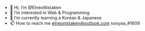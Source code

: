 - 👋 Hi, I’m @ElneoNistaken
- 👀 I’m interested in Web & Programming
- 🌱 I’m currently learning a Korean & Japanese
- 📫 How to reach me elneonistaken@outlook.com sooyaa_#1609

<!---
ElneoNistaken/ElneoNistaken is a ✨ special ✨ repository because its `README.md` (this file) appears on your GitHub profile.
You can click the Preview link to take a look at your changes.
--->
